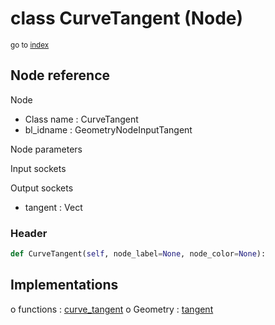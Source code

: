 # class CurveTangent (Node)

<sub>go to [index](/docs/index.md)</sub>

## Node reference

Node
 - Class name : CurveTangent
 - bl_idname : GeometryNodeInputTangent

Node parameters

Input sockets

Output sockets
 - tangent : Vect

### Header

``` python
def CurveTangent(self, node_label=None, node_color=None):
```

## Implementations

o functions : [curve_tangent](/docs/GeoNodes_classes/GLOBAL.md#curve_tangent)
o Geometry : [tangent](/docs/GeoNodes_classes/Geometry.md#tangent)

